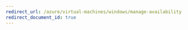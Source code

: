```yaml
---
redirect_url: /azure/virtual-machines/windows/manage-availability
redirect_document_id: true
---
```

